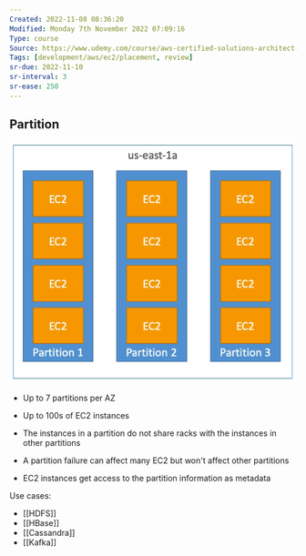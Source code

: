 ```yaml
---
Created: 2022-11-08 08:36:20
Modified: Monday 7th November 2022 07:09:16
Type: course
Source: https://www.udemy.com/course/aws-certified-solutions-architect-associate-saa-c01/?xref=E0Aed11STH4LPUQvCz0GJFABTmM=
Tags: [development/aws/ec2/placement, review]
sr-due: 2022-11-10
sr-interval: 3
sr-ease: 250
---
```


## Partition

![](../../../images/2019-11-22-13-32-47.png)

- Up to 7 partitions per AZ
- Up to 100s of EC2 instances
- The instances in a partition do not share racks with the instances in other partitions

- A partition failure can affect many EC2 but won't affect other partitions
- EC2 instances get access to the partition information as metadata

Use cases:
- [[HDFS]]
- [[HBase]]
- [[Cassandra]]
- [[Kafka]]